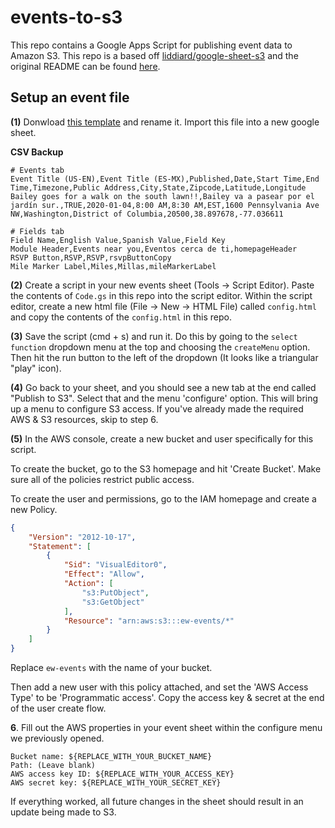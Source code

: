 # events-to-s3

This repo contains a Google Apps Script for publishing event data to Amazon S3. This repo is a based off [liddiard/google-sheet-s3](https://github.com/liddiard/google-sheet-s3) and the original README can be found [here](./FORKED-README.md).

## Setup an event file

**(1)** Donwload [this template](./template_events.ods) and rename it. Import this file into a new google sheet.

__CSV Backup__

```
# Events tab
Event Title (US-EN),Event Title (ES-MX),Published,Date,Start Time,End Time,Timezone,Public Address,City,State,Zipcode,Latitude,Longitude
Bailey goes for a walk on the south lawn!!,Bailey va a pasear por el jardín sur.,TRUE,2020-01-04,8:00 AM,8:30 AM,EST,1600 Pennsylvania Ave NW,Washington,District of Columbia,20500,38.897678,-77.036611

# Fields tab
Field Name,English Value,Spanish Value,Field Key
Module Header,Events near you,Eventos cerca de ti,homepageHeader
RSVP Button,RSVP,RSVP,rsvpButtonCopy
Mile Marker Label,Miles,Millas,mileMarkerLabel
```

**(2)** Create a script in your new events sheet (Tools -> Script Editor). Paste the contents of `Code.gs` in this repo into the script editor. Within the script editor, create a new html file (File -> New -> HTML File) called `config.html` and copy the contents of the `config.html` in this repo.

**(3)** Save the script (cmd + s) and run it. Do this by going to the `select function` dropdown menu at the top and choosing the `createMenu` option. Then hit the run button to the left of the dropdown (It looks like a triangular "play" icon).

**(4)** Go back to your sheet, and you should see a new tab at the end called "Publish to S3". Select that and the menu 'configure' option. This will bring up a menu to configure S3 access. If you've already made the required AWS & S3 resources, skip to step 6.

**(5)** In the AWS console, create a new bucket and user specifically for this script.

To create the bucket, go to the S3 homepage and hit 'Create Bucket'. Make sure all of the policies restrict public access.

To create the user and permissions, go to the IAM homepage and create a new Policy.

```JSON
{
    "Version": "2012-10-17",
    "Statement": [
        {
            "Sid": "VisualEditor0",
            "Effect": "Allow",
            "Action": [
                "s3:PutObject",
                "s3:GetObject"
            ],
            "Resource": "arn:aws:s3:::ew-events/*"
        }
    ]
}
```

Replace `ew-events` with the name of your bucket.

Then add a new user with this policy attached, and set the 'AWS Access Type' to be 'Programmatic access'. Copy the access key & secret at the end of the user create flow.

**6**. Fill out the AWS properties in your event sheet within the configure menu we previously opened.

```
Bucket name: ${REPLACE_WITH_YOUR_BUCKET_NAME}
Path: (Leave blank)
AWS access key ID: ${REPLACE_WITH_YOUR_ACCESS_KEY}
AWS secret key: ${REPLACE_WITH_YOUR_SECRET_KEY}
```

If everything worked, all future changes in the sheet should result in an update being made to S3.
